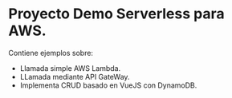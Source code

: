 # Proyecto Demo Serverless para AWS.

Contiene ejemplos sobre:
* Llamada simple AWS Lambda.
* LLamada mediante API GateWay.
* Implementa CRUD basado en VueJS con DynamoDB.
